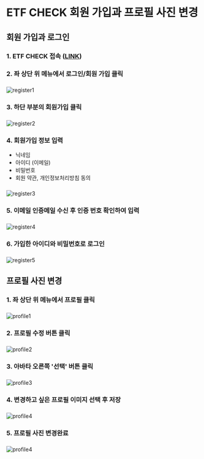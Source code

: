 # ETF CHECK 회원 가입과 프로필 사진 변경  

## 회원 가입과 로그인  
### 1. ETF CHECK 접속 ([LINK](https://www.etfcheck.co.kr/mobile/main))
###
  
### 2. 좌 상단 위 메뉴에서 **로그인/회원 가입** 클릭  
###
![register1](https://github.com/jwahn/ksc_ojt_2023/blob/4509c46251550046dde6299d6d96d887ec5fe713/%EA%B3%BC%EC%A0%9C/3%EC%A1%B0/%EA%B3%BC%EC%A0%9C3_%EB%A7%A4%EB%89%B4%EC%96%BC/img/%EA%B9%80%ED%98%95%EC%88%9C_%ED%9A%8C%EC%9B%90%EA%B0%80%EC%9E%85_1.png)  

###

### 3. 하단 부분의 **회원가입** 클릭
###
![register2](https://github.com/jwahn/ksc_ojt_2023/blob/4509c46251550046dde6299d6d96d887ec5fe713/%EA%B3%BC%EC%A0%9C/3%EC%A1%B0/%EA%B3%BC%EC%A0%9C3_%EB%A7%A4%EB%89%B4%EC%96%BC/img/%EA%B9%80%ED%98%95%EC%88%9C_%ED%9A%8C%EC%9B%90%EA%B0%80%EC%9E%85_2.png)
  

### 4. 회원가입 정보 입력
- 닉네임
- 아이디 (이메일)
- 비밀번호
- 회원 약관, 개인정보처리방침 동의
###
![register3](https://github.com/jwahn/ksc_ojt_2023/blob/bd36967e40f3c0ecf92c1a822e197ac33fb9d5c2/%EA%B3%BC%EC%A0%9C/3%EC%A1%B0/%EA%B3%BC%EC%A0%9C3_%EB%A7%A4%EB%89%B4%EC%96%BC/img/%EA%B9%80%ED%98%95%EC%88%9C_%ED%9A%8C%EC%9B%90%EA%B0%80%EC%9E%85_3.png)
    
  
### 5. 이메일 인증메일 수신 후 인증 번호 확인하여 입력
###
![register4](https://github.com/jwahn/ksc_ojt_2023/blob/bd36967e40f3c0ecf92c1a822e197ac33fb9d5c2/%EA%B3%BC%EC%A0%9C/3%EC%A1%B0/%EA%B3%BC%EC%A0%9C3_%EB%A7%A4%EB%89%B4%EC%96%BC/img/%EA%B9%80%ED%98%95%EC%88%9C_%ED%9A%8C%EC%9B%90%EA%B0%80%EC%9E%85_4.png)
    
  
### 6. 가입한 아이디와 비밀번호로 로그인 
###
![register5](https://github.com/jwahn/ksc_ojt_2023/blob/bd36967e40f3c0ecf92c1a822e197ac33fb9d5c2/%EA%B3%BC%EC%A0%9C/3%EC%A1%B0/%EA%B3%BC%EC%A0%9C3_%EB%A7%A4%EB%89%B4%EC%96%BC/img/%EA%B9%80%ED%98%95%EC%88%9C_%ED%9A%8C%EC%9B%90%EA%B0%80%EC%9E%85_5.png)
   


## 프로필 사진 변경
### 1. 좌 상단 위 메뉴에서 프로필 클릭  
###
![profile1](https://github.com/jwahn/ksc_ojt_2023/blob/4509c46251550046dde6299d6d96d887ec5fe713/%EA%B3%BC%EC%A0%9C/3%EC%A1%B0/%EA%B3%BC%EC%A0%9C3_%EB%A7%A4%EB%89%B4%EC%96%BC/img/%EA%B9%80%ED%98%95%EC%88%9C_%ED%94%84%EB%A1%9C%ED%95%84_%EC%88%98%EC%A0%95_1.png)
  
  
### 2. 프로필 수정 버튼 클릭  
###
![profile2](https://github.com/jwahn/ksc_ojt_2023/blob/4509c46251550046dde6299d6d96d887ec5fe713/%EA%B3%BC%EC%A0%9C/3%EC%A1%B0/%EA%B3%BC%EC%A0%9C3_%EB%A7%A4%EB%89%B4%EC%96%BC/img/%EA%B9%80%ED%98%95%EC%88%9C_%ED%94%84%EB%A1%9C%ED%95%84_%EC%88%98%EC%A0%95_2.png)
  
  
### 3. 아바타 오른쪽 **'선택'** 버튼 클릭  
###
![profile3](https://github.com/jwahn/ksc_ojt_2023/blob/4509c46251550046dde6299d6d96d887ec5fe713/%EA%B3%BC%EC%A0%9C/3%EC%A1%B0/%EA%B3%BC%EC%A0%9C3_%EB%A7%A4%EB%89%B4%EC%96%BC/img/%EA%B9%80%ED%98%95%EC%88%9C_%ED%94%84%EB%A1%9C%ED%95%84_%EC%88%98%EC%A0%95_3.png)
  
  
### 4. 변경하고 싶은 프로필 이미지 선택 후 저장  
###
![profile4](https://github.com/jwahn/ksc_ojt_2023/blob/4509c46251550046dde6299d6d96d887ec5fe713/%EA%B3%BC%EC%A0%9C/3%EC%A1%B0/%EA%B3%BC%EC%A0%9C3_%EB%A7%A4%EB%89%B4%EC%96%BC/img/%EA%B9%80%ED%98%95%EC%88%9C_%ED%94%84%EB%A1%9C%ED%95%84_%EC%88%98%EC%A0%95_4.png)
  
    
### 5. 프로필 사진 변경완료  
###
![profile4](https://github.com/jwahn/ksc_ojt_2023/blob/393e2eff30f5b7e08007b2bd73350c5021459c2f/%EA%B3%BC%EC%A0%9C/3%EC%A1%B0/%EA%B3%BC%EC%A0%9C3_%EB%A7%A4%EB%89%B4%EC%96%BC/img/%EA%B9%80%ED%98%95%EC%88%9C_%ED%94%84%EB%A1%9C%ED%95%84_%EC%88%98%EC%A0%95_5.png)

